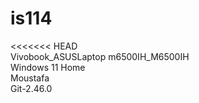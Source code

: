 # is114
<<<<<<< HEAD
<br/>Vivobook_ASUSLaptop m6500IH_M6500IH
<br/>Windows 11 Home
<br/>Moustafa
<br/>Git-2.46.0
